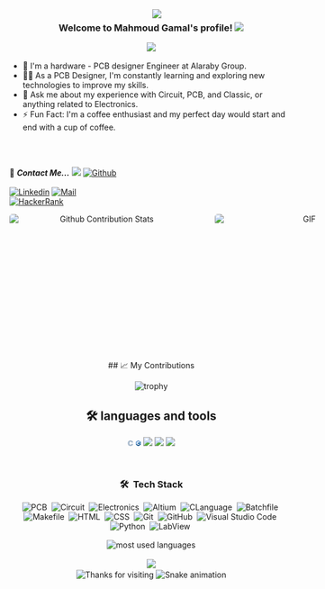 
<img width="250" align="right" src="https://user-images.githubusercontent.com/96796504/237044000-d884217e-a9ea-4029-a797-9716e1e820b0.gif">

<h3 align="center">
  Welcome to Mahmoud Gamal's profile!
  <img src="https://media.giphy.com/media/hvRJCLFzcasrR4ia7z/giphy.gif" width="28">
</h3>

<!-- Typing SVG by DenverCoder1 - https://github.com/DenverCoder1/readme-typing-svg -->
<p align="center">
  <a href="https://github.com/DenverCoder1/readme-typing-svg"><img src="https://readme-typing-svg.herokuapp.com/?lines=Hardware-Engineer%20PCB%20Designer;Always%20learning%20new%20things&font=Fira%20Code&center=true&width=440&height=45&color=f75c7e&vCenter=true&size=22"></a>
</p> 

- 🏢 I'm a hardware - PCB designer Engineer at Alaraby Group.
- 👨‍💻 As a PCB Designer, I'm constantly learning and exploring new technologies to improve my skills.
- 💬 Ask me about my experience with Circuit, PCB, and Classic, or anything related to Electronics.
- ⚡ Fun Fact: I'm a coffee enthusiast and my perfect day would start and end with a cup of coffee.
<br>
<br>

📝 ***Contact Me...*** <img src="https://media.giphy.com/media/WUlplcMpOCEmTGBtBW/giphy.gif" width="30">  [![Github](https://img.shields.io/github/followers/MahmoudGamal?label=Follow%20Me&style=social)](https://github.com/mhmwd83)
<br>
<br>
[![Linkedin](https://img.shields.io/badge/LinkedIn-Mahmoud_Gamal-blue?logo=Linkedin&logoColor=blue&labelColor=black)](https://www.linkedin.com/in/mhmwd8383/)
[![Mail](https://img.shields.io/badge/Mahmoud_Gamal-blue?logo=Gmail&logoColor=blue&labelColor=black)](mailto:mahmoud_8383@rocketmail.com)
<br>
[![HackerRank](https://img.shields.io/badge/HackerRank-Mahmoud_Gamal-brightgreen?logo=HackerRank&logoColor=Green&labelColor=black)](https://www.hackerrank.com/mahmoud_8383)
</br>


<div align="center">
<p style="display: flex; justify-contect: space-between;">
<img style="border-radius: 5px; margin-bottom: 5px" alt="Github Contribution Stats" width="330px" height="240px" src="https://github-contribution-stats.vercel.app/api/?username=mhmwd83" />
<img style="border-radius: 5px; margin: 0 0 5px 35px;" alt="GIF" width="320px" height="240px" src="https://miro.medium.com/max/875/1*Urc28sbnORGOW5oyohQ06g.gif" />
</p>
## 📈 My Contributions <br>

![trophy](https://github-profile-trophy.vercel.app/?username=mhmwd83&theme=onedark)


## 🛠️ languages and tools
<code><img height="10" src="https://raw.githubusercontent.com/devicons/devicon/master/icons/c/c-original.svg"></code>
<code><img height="10" src="https://raw.githubusercontent.com/devicons/devicon/master/icons/cplusplus/cplusplus-original.svg"></code> 
<code><img height="10" src="https://user-images.githubusercontent.com/674621/71187801-14e60a80-2280-11ea-94c9-e56576f76baf.png"></code> 
<code><img height="10" src="https://upload.wikimedia.org/wikipedia/commons/thumb/6/69/Notepad%2B%2B_Logo.svg/2367px-Notepad%2B%2B_Logo.svg.png"></code>
<code><img height="10" src="https://www.devopsschool.com/trainer/assets/images/makefiles-logo.png"></code> 
<!-- Footer -->
<br>
  
### 🛠 &nbsp;Tech Stack
![PCB](https://img.shields.io/badge/-PCB-05122A?style=flat&logo=PCB)&nbsp;
![Circuit](https://img.shields.io/badge/-Circuit-05122A?style=flat&logo=Circuit)&nbsp;
![Electronics](https://img.shields.io/badge/-Electronics-05122A?style=flat&logo=Electronics&logoColor=339933)&nbsp;
![Altium](https://img.shields.io/badge/-Altium-05122A?style=flat&logo=Altium&logoColor=339933)&nbsp;
![CLanguage](https://img.shields.io/badge/-CLanguage%20-05122A?style=flat&logo=CLanguage)&nbsp;
![Batchfile](https://img.shields.io/badge/-Batchfile%20-05122A?style=flat&logo=Batchfile)&nbsp;
![Makefile](https://img.shields.io/badge/-Makefile%20-05122A?style=flat&logo=Makefile)&nbsp;
![HTML](https://img.shields.io/badge/-HTML-05122A?style=flat&logo=HTML5)&nbsp;
![CSS](https://img.shields.io/badge/-CSS-05122A?style=flat&logo=CSS3&logoColor=1572B6)&nbsp;
![Git](https://img.shields.io/badge/-Git-05122A?style=flat&logo=git)&nbsp;
![GitHub](https://img.shields.io/badge/-GitHub-05122A?style=flat&logo=github)&nbsp;
![Visual Studio Code](https://img.shields.io/badge/-Visual%20Studio%20Code-05122A?style=flat&logo=visual-studio-code&logoColor=007ACC)&nbsp;
![Python](https://img.shields.io/badge/-Python%20-05122A?style=flat&logo=python)&nbsp;
![LabView](https://img.shields.io/badge/-LabView%20-05122A?style=flat&logo=LabView)&nbsp;
 <br>



<img align="center" src="https://github-readme-stats.vercel.app/api/top-langs?username=mhmwd83&show_icons=true&locale=en&layout=compact&theme=radical" alt="most used languages" />
<br>
<br>
<a href="https://komarev.com/ghpvc/?username=mhmwd83&style=for-the-badge">
    <img src="https://komarev.com/ghpvc/?username=mhmwd83&style=for-the-badge">
</a>
  
  <div align="center">
<img height="100" alt="Thanks for visiting " width="100%" src="https://raw.githubusercontent.com/BrunnerLivio/brunnerlivio/master/images/marquee.svg" />


<img src="https://raw.githubusercontent.com/mhmwd83/mhmwd83/output/snake.svg" alt="Snake animation" />
